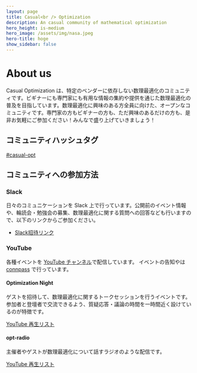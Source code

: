 ```yaml
---
layout: page
title: Casual<br /> Optimization
description: An casual community of mathematical optimization
hero_height: is-medium
hero_image: /assets/img/nasa.jpeg
hero-title: hoge
show_sidebar: false
---
```


# About us

Casual Optimization は、特定のベンダーに依存しない数理最適化のコミュニティです。ビギナーにも専門家にも有用な情報の集約や提供を通じた数理最適化の普及を目指しています。数理最適化に興味のある方全員に向けた、オープンなコミュニティです。専門家の方もビギナーの方も、ただ興味のあるだけの方も、是非お気軽にご参加ください！みんなで盛り上げていきましょう！

## コミュニティハッシュタグ

[#casual-opt](https://twitter.com/hashtag/casual-opt)

## コミュニティへの参加方法

### Slack

日々のコミュニケーションを Slack 上で行っています。公開前のイベント情報や、輪読会・勉強会の募集、数理最適化に関する質問への回答なども行いますので、以下のリンクからご参加ください。

- [Slack招待リンク](https://join.slack.com/t/casual-opt/shared_invite/zt-1a5rslj1j-ypWSqGGVZf~FW8~8PkH5MQ) 

### YouTube

各種イベントを [YouTube チャンネル](https://www.youtube.com/@casualoptimization4412)で配信しています。
イベントの告知やは [connpass](https://optimization.connpass.com/) で行っています。

#### Optimization Night

ゲストを招待して、数理最適化に関するトークセッションを行うイベントです。
参加者と登壇者で交流できるよう、質疑応答・議論の時間を一時間近く設けているのが特徴です。

[YouTube 再生リスト](https://www.youtube.com/playlist?list=PLgD9FpwrqdMyZpaxwOufi6CfUJcqK0Zbe)

#### opt-radio

主催者やゲストが数理最適化について話すラジオのような配信です。

[YouTube 再生リスト](https://www.youtube.com/playlist?list=PLgD9FpwrqdMxZviyWDDrKx30VVzpfHMhv)
